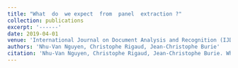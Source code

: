 ```yaml
---
title: "What  do  we expect  from  panel  extraction ?"
collection: publications
excerpt: '------'
date: 2019-04-01
venue: 'International Journal on Document Analysis and Recognition (IJDAR)'
authors: 'Nhu-Van Nguyen, Christophe Rigaud, Jean-Christophe Burie'
citation: 'Nhu-Van Nguyen, Christophe Rigaud, Jean-Christophe Burie. What  do  we expect  from  panel  extraction ? (2019) <i>International  Workshop  on  Graphics  Recognition(GREC@ICDAR)</i>, 265-284.'
---
```

